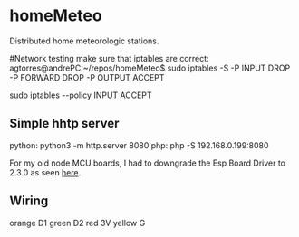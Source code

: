 
# homeMeteo
Distributed home meteorologic stations.

#Network testing
make sure that iptables are correct:
agtorres@andrePC:~/repos/homeMeteo$ sudo iptables -S
-P INPUT DROP
-P FORWARD DROP
-P OUTPUT ACCEPT

sudo iptables --policy INPUT ACCEPT

## Simple hhtp server
python:
python3 -m http.server 8080
php:
php -S 192.168.0.199:8080


For my old node MCU boards, I had to downgrade the Esp Board Driver to 2.3.0 as seen [here](
https://github.com/FirebaseExtended/firebase-arduino/issues/460).

## Wiring
orange D1
green D2
red 3V
yellow G

